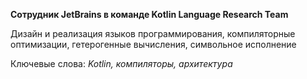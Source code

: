 **Сотрудник JetBrains в команде Kotlin Language Research Team**

Дизайн и реализация языков программирования, компиляторные оптимизации, гетерогенные вычисления, символьное исполнение

Ключевые слова: *Kotlin, компиляторы, архитектура*